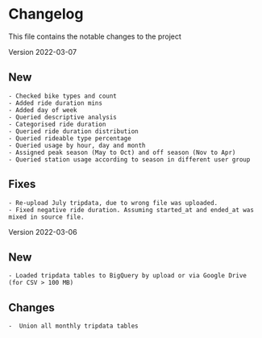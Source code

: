 # Changelog
This file contains the notable changes to the project

Version 2022-03-07
## New
    - Checked bike types and count
    - Added ride duration mins
    - Added day of week
    - Queried descriptive analysis
    - Categorised ride duration
    - Queried ride duration distribution
    - Queried rideable type percentage
    - Queried usage by hour, day and month
    - Assigned peak season (May to Oct) and off season (Nov to Apr)
    - Queried station usage according to season in different user group

## Fixes
    - Re-upload July tripdata, due to wrong file was uploaded.
    - Fixed negative ride duration. Assuming started_at and ended_at was mixed in source file.

Version 2022-03-06
## New
    - Loaded tripdata tables to BigQuery by upload or via Google Drive (for CSV > 100 MB)

## Changes
    -  Union all monthly tripdata tables
